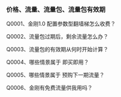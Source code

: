 ### 价格、流量、流量包、流量包有效期

Q0001、金刚1.0 配置参数型翻墙梯怎么收费？

Q0002、流量包过期后，剩余流量怎么办？

Q0003、流量包的有效期从何时开始计算？

Q0004、哪些情景属于 即买即用？

Q0005、哪些情景属于 预购下一期流量？

Q0006、金刚有免费流量供我用吗？
